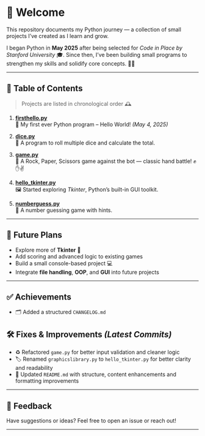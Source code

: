# 👋 Welcome

This repository documents my Python journey — a collection of small projects I’ve created as I learn and grow.

I began Python in **May 2025** after being selected for *Code in Place by Stanford University* 🎓. Since then, I’ve been building small programs to strengthen my skills and solidify core concepts. 🧠🐍

---

## 📜 Table of Contents

> Projects are listed in chronological order 🕰

1. [**firsthello.py**](./firsthello.py)  
   🎉 My first ever Python program – Hello World! *(May 4, 2025)*

2. [**dice.py**](./dice.py)  
   🎲 A program to roll multiple dice and calculate the total.

3. [**game.py**](./game.py)  
   🤖 A Rock, Paper, Scissors game against the bot — classic hand battle! ✊✋✌

4. [**hello_tkinter.py**](./hello_tkinter.py)  
   🖼 Started exploring *Tkinter*, Python’s built-in GUI toolkit.

5. [**numberguess.py**](./numberguess.py)  
   🔢 A number guessing game with hints.

---

## 🔮 Future Plans

- Explore more of **Tkinter** 🎨  
- Add scoring and advanced logic to existing games  
- Build a small console-based project 💻  
- Integrate **file handling**, **OOP**, and **GUI** into future projects  

---

## ✅ Achievements

- 🗂️ Added a structured `CHANGELOG.md`  

## 🛠️ Fixes & Improvements *(Latest Commits)*

- ♻️ Refactored `game.py` for better input validation and cleaner logic  
- 🏷️ Renamed `graphicslibrary.py` to `hello_tkinter.py` for better clarity and readability  
- 📝 Updated `README.md` with structure, content enhancements and formatting improvements

---

## 🤝 Feedback

Have suggestions or ideas? Feel free to open an issue or reach out!

---